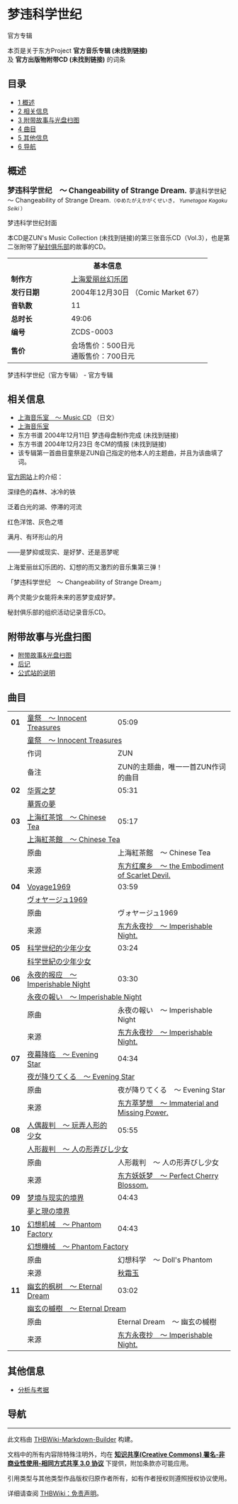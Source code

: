 # 梦违科学世纪

<!-- source html: G:\repos\THBWiki-Markdown-Builder\THBWikiMarkdown\Temp\main\8\82\ns0%3A%E6%A2%A6%E8%BF%9D%E7%A7%91%E5%AD%A6%E4%B8%96%E7%BA%AA.html -->

官方专辑

本页是关于东方Project **官方音乐专辑 (未找到链接)**   
及 **官方出版物附带CD (未找到链接)** 的词条

## 目录

- [1 概述](#概述)
- [2 相关信息](#相关信息)
- [3 附带故事与光盘扫图](#附带故事与光盘扫图)
- [4 曲目](#曲目)
- [5 其他信息](#其他信息)
- [6 导航](#导航)





## 概述
  
<big> **梦违科学世纪　～ Changeability of Strange Dream.** </big>
夢違科学世紀　～ Changeability of Strange Dream.<small>（ゆめたがえかがくせいき， *Yumetagae Kagaku Seiki* ）</small>  

  

[](./文件-梦违科学世纪封面.jpg.md)  [](./文件-梦违科学世纪封面.jpg.md)梦违科学世纪封面
  
本CD是ZUN's Music Collection (未找到链接)的第三张音乐CD（Vol.3），也是第二张附带了[秘封俱乐部](./秘封俱乐部.md)的故事的CD。
  


<table><tbody><tr><th colspan="2">基本信息</th></tr><tr><td style="width:120px"><b>制作方</b></td><td style="width:300px"><a href="./上海爱丽丝幻乐团.md" title="上海爱丽丝幻乐团">上海爱丽丝幻乐团</a></td></tr><tr><td><b>发行日期</b></td><td>2004年12月30日 （Comic Market 67）</td></tr><tr><td><b>音轨数</b></td><td>11</td></tr><tr><td><b>总时长</b></td><td>49:06</td></tr><tr><td><b>编号</b></td><td>ZCDS-0003</td></tr><tr><td><b>售价</b></td><td>会场售价：500日元<br>通贩售价：700日元</td></tr></tbody></table>

梦违科学世纪（官方专辑） - 官方专辑

## 相关信息
- [上海音乐室　～ Music CD](http://www16.big.or.jp/~zun/html/mcdtop.html) （日文）
- [上海音乐室](./上海音乐室.md)
- 东方书谱 2004年12月11日 梦违母盘制作完成 (未找到链接)
- 东方书谱 2004年12月23日 冬CM的情报 (未找到链接)
- 该专辑第一首曲目童祭是ZUN自己指定的他本人的主题曲，并且为该曲填了词。

  
[官方网站](./上海音乐室.md)上的介绍：
  


  
深绿色的森林、冰冷的铁  

泛着白光的湖、停滞的河流  

红色洋馆、灰色之塔  

满月、有环形山的月  

――是梦抑或现实、是好梦、还是恶梦呢  

  

上海爱丽丝幻乐团的、幻想的而又激烈的音乐集第三弹！  

「梦违科学世纪　～ Changeability of Strange Dream」  

两个灵能少女能将未来的恶梦变成好梦。  

秘封俱乐部的组织活动记录音乐CD。
  



## 附带故事与光盘扫图
- [附带故事&amp;光盘扫图](./梦违科学世纪-附带故事.md)
- [后记](./梦违科学世纪-后记.md)
- [公式站的说明](./梦违科学世纪-公式站介绍.md)


## 曲目

<table><tbody><tr><td class="infoYD"><b>01</b></td><td colspan="2" class="title"><a href="./童祭_～_Innocent_Treasures.md" title="童祭 ～ Innocent Treasures">童祭　～ Innocent Treasures</a></td><td class="time">05:09</td></tr><tr><td class="left"></td><td colspan="3" class="bigtext"><a href="./童祭_～_Innocent_Treasures.md" title="童祭 ～ Innocent Treasures">童祭　～ Innocent Treasures</a></td></tr><tr><td class="left"></td><td class="label">作词</td><td class="text" colspan="2">ZUN</td></tr><tr><td class="left"></td><td class="label">备注</td><td class="text" colspan="2">ZUN的主题曲，唯一一首ZUN作词的曲目</td></tr>
<tr><td class="infoYD"><b>02</b></td><td colspan="2" class="title"><a href="./华胥之梦.md" title="华胥之梦">华胥之梦</a></td><td class="time">05:31</td></tr><tr><td class="left"></td><td colspan="3" class="bigtext"><a href="./華胥の夢.md" class="mw-redirect" title="華胥の夢">華胥の夢</a></td></tr>
<tr><td class="infoRD"><b>03</b></td><td colspan="2" class="title"><a href="./上海红茶馆_～_Chinese_Tea.md" title="上海红茶馆 ～ Chinese Tea">上海红茶馆　～ Chinese Tea</a></td><td class="time">05:17</td></tr><tr><td class="left"></td><td colspan="3" class="bigtext"><a href="./上海紅茶館_～_Chinese_Tea.md" class="mw-redirect" title="上海紅茶館 ～ Chinese Tea">上海紅茶館　～ Chinese Tea</a></td></tr><tr><td class="left"></td><td class="label">原曲</td><td class="text" colspan="2">上海紅茶館　～ Chinese Tea</td></tr><tr><td class="left"></td><td class="label">来源</td><td class="text" colspan="2"><a href="./东方红魔乡_～_the_Embodiment_of_Scarlet_Devil..md" class="mw-redirect" title="东方红魔乡 ～ the Embodiment of Scarlet Devil.">东方红魔乡　～ the Embodiment of Scarlet Devil.</a></td></tr>
<tr><td class="infoRD"><b>04</b></td><td colspan="2" class="title"><a href="./Voyage1969.md" title="Voyage1969">Voyage1969</a></td><td class="time">03:59</td></tr><tr><td class="left"></td><td colspan="3" class="bigtext"><a href="./ヴォヤージュ1969.md" class="mw-redirect" title="ヴォヤージュ1969">ヴォヤージュ1969</a></td></tr><tr><td class="left"></td><td class="label">原曲</td><td class="text" colspan="2">ヴォヤージュ1969</td></tr><tr><td class="left"></td><td class="label">来源</td><td class="text" colspan="2"><a href="./东方永夜抄_～_Imperishable_Night..md" class="mw-redirect" title="东方永夜抄 ～ Imperishable Night.">东方永夜抄　～ Imperishable Night.</a></td></tr>
<tr><td class="infoYD"><b>05</b></td><td colspan="2" class="title"><a href="./科学世纪的少年少女.md" title="科学世纪的少年少女">科学世纪的少年少女</a></td><td class="time">03:24</td></tr><tr><td class="left"></td><td colspan="3" class="bigtext"><a href="./科学世紀の少年少女.md" class="mw-redirect" title="科学世紀の少年少女">科学世紀の少年少女</a></td></tr>
<tr><td class="infoRD"><b>06</b></td><td colspan="2" class="title"><a href="./永夜的报应_～_Imperishable_Night.md" title="永夜的报应 ～ Imperishable Night">永夜的报应　～ Imperishable Night</a></td><td class="time">03:30</td></tr><tr><td class="left"></td><td colspan="3" class="bigtext"><a href="./永夜の報い_～_Imperishable_Night.md" class="mw-redirect" title="永夜の報い ～ Imperishable Night">永夜の報い　～ Imperishable Night</a></td></tr><tr><td class="left"></td><td class="label">原曲</td><td class="text" colspan="2">永夜の報い　～ Imperishable Night</td></tr><tr><td class="left"></td><td class="label">来源</td><td class="text" colspan="2"><a href="./东方永夜抄_～_Imperishable_Night..md" class="mw-redirect" title="东方永夜抄 ～ Imperishable Night.">东方永夜抄　～ Imperishable Night.</a></td></tr>
<tr><td class="infoRD"><b>07</b></td><td colspan="2" class="title"><a href="./夜幕降临_～_Evening_Star.md" title="夜幕降临 ～ Evening Star">夜幕降临　～ Evening Star</a></td><td class="time">04:34</td></tr><tr><td class="left"></td><td colspan="3" class="bigtext"><a href="./夜が降りてくる_～_Evening_Star.md" class="mw-redirect" title="夜が降りてくる ～ Evening Star">夜が降りてくる　～ Evening Star</a></td></tr><tr><td class="left"></td><td class="label">原曲</td><td class="text" colspan="2">夜が降りてくる　～ Evening Star</td></tr><tr><td class="left"></td><td class="label">来源</td><td class="text" colspan="2"><a href="./东方萃梦想_～_Immaterial_and_Missing_Power..md" class="mw-redirect" title="东方萃梦想 ～ Immaterial and Missing Power.">东方萃梦想　～ Immaterial and Missing Power.</a></td></tr>
<tr><td class="infoRD"><b>08</b></td><td colspan="2" class="title"><a href="./人偶裁判_～_玩弄人形的少女.md" title="人偶裁判 ～ 玩弄人形的少女">人偶裁判　～ 玩弄人形的少女</a></td><td class="time">05:55</td></tr><tr><td class="left"></td><td colspan="3" class="bigtext"><a href="./人形裁判_～_人の形弄びし少女.md" class="mw-redirect" title="人形裁判 ～ 人の形弄びし少女">人形裁判　～ 人の形弄びし少女</a></td></tr><tr><td class="left"></td><td class="label">原曲</td><td class="text" colspan="2">人形裁判　～ 人の形弄びし少女</td></tr><tr><td class="left"></td><td class="label">来源</td><td class="text" colspan="2"><a href="./东方妖妖梦_～_Perfect_Cherry_Blossom..md" class="mw-redirect" title="东方妖妖梦 ～ Perfect Cherry Blossom.">东方妖妖梦　～ Perfect Cherry Blossom.</a></td></tr>
<tr><td class="infoYD"><b>09</b></td><td colspan="2" class="title"><a href="./梦境与现实的境界.md" title="梦境与现实的境界">梦境与现实的境界</a></td><td class="time">04:43</td></tr><tr><td class="left"></td><td colspan="3" class="bigtext"><a href="./夢と現の境界.md" class="mw-redirect" title="夢と現の境界">夢と現の境界</a></td></tr>
<tr><td class="infoRD"><b>10</b></td><td colspan="2" class="title"><a href="./幻想机械_～_Phantom_Factory.md" class="mw-redirect" title="幻想机械 ～ Phantom Factory">幻想机械　～ Phantom Factory</a></td><td class="time">04:43</td></tr><tr><td class="left"></td><td colspan="3" class="bigtext"><a href="./幻想機械_～_Phantom_Factory.md" class="mw-redirect" title="幻想機械 ～ Phantom Factory">幻想機械　～ Phantom Factory</a></td></tr><tr><td class="left"></td><td class="label">原曲</td><td class="text" colspan="2">幻想科学　～ Doll's Phantom</td></tr><tr><td class="left"></td><td class="label">来源</td><td class="text" colspan="2"><a href="./秋霜玉.md" title="秋霜玉">秋霜玉</a></td></tr>
<tr><td class="infoRD"><b>11</b></td><td colspan="2" class="title"><a href="./幽玄的枫树_～_Eternal_Dream.md" class="mw-redirect" title="幽玄的枫树 ～ Eternal Dream">幽玄的枫树　～ Eternal Dream</a></td><td class="time">03:02</td></tr><tr><td class="left"></td><td colspan="3" class="bigtext"><a href="./幽玄の槭樹_～_Eternal_Dream.md" class="mw-redirect" title="幽玄の槭樹 ～ Eternal Dream">幽玄の槭樹　～ Eternal Dream</a></td></tr><tr><td class="left"></td><td class="label">原曲</td><td class="text" colspan="2">Eternal Dream　～ 幽玄の槭樹</td></tr><tr><td class="left"></td><td class="label">来源</td><td class="text" colspan="2"><a href="./东方永夜抄_～_Imperishable_Night..md" class="mw-redirect" title="东方永夜抄 ～ Imperishable Night.">东方永夜抄　～ Imperishable Night.</a></td></tr></tbody></table>



## 其他信息
- [分析与考据](./梦违科学世纪-分析考据.md)


## 导航
  
  





---

此文档由 [THBWiki-Markdown-Builder](https://github.com/Delsin-Yu/THBWiki-Markdown-Builder) 构建。

文档中的所有内容除特殊注明外，均在 [**知识共享(Creative Commons) 署名-非商业性使用-相同方式共享 3.0 协议**](https://creativecommons.org/licenses/by-sa/3.0/deed.zh-hans) 下提供，附加条款亦可能应用。

引用类型与其他类型作品版权归原作者所有，如有作者授权则遵照授权协议使用。

详细请查阅 [THBWiki：免责声明](https://thbwiki.cc/THBWiki:%E5%85%8D%E8%B4%A3%E5%A3%B0%E6%98%8E)。

